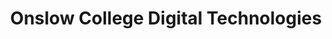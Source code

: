 ---
title: Onslow College Digital Technologies
layout: auto_contents
hide_toc: true
categories:
  - eleven:
    category_name: 11DIT
    category_items:
      - programming:
        item_name: Programming
        item_desc: Introduction to Python, lists, and basic functions
        item_icon: /img/programming.svg
        item_page: /11dit/programming
      - design:
        item_name: Design
        item_desc: Learn the design process to construct a website
        item_icon: /img/design.svg
        item_page: /11dit/design
      - website:
        item_name: Website
        item_desc: Build the website that you designed
        item_icon: /img/website.svg
        item_page: /11dit/website
      - hci:
        item_name: Human Computer Interaction
        item_desc: External — how do people use computers?
        item_icon: /img/hci.svg
        item_page: /11dit/hci
  - twelve:
    category_name: 12DTC
    category_items:
      - programming:
        item_name: Programming
        item_desc: Multi-dimensional lists and advanced functions in Python
        item_icon: /img/programming.svg
        item_page: /12dtc/programming
      - design:
        item_name: Project Management
        item_desc: Plan a project from start to finish
        item_icon: /img/projman.svg
        item_page: /12dtc/projman
      - compsci:
        item_name: Computer science
        item_desc: External — the big ideas in computer science
        item_icon: /img/compsci.svg
        item_page: /12dtc/compsci
  - thirteen:
    category_name: 13DTC
    category_items:
      - programming:
        item_name: Programming
        item_desc: Object-oriented programming and GUI in Python
        item_icon: /img/programming.svg
        item_page: /13dtc/programming
      - projman:
        item_name: Project management
        item_desc: Plan a project from start to finish
        item_icon: /img/projman.svg
        item_page: /13dtc/projman
      - hci:
        item_name: Computer science
        item_desc: External — the big ideas in computer science
        item_icon: /img/compsci.svg
        item_page: /13dtc/compsci
---